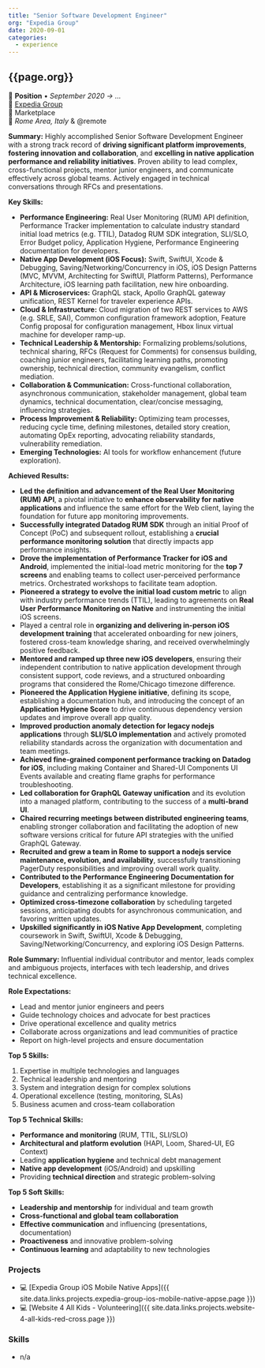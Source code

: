 ```yaml
---
title: "Senior Software Development Engineer"
org: "Expedia Group"
date: 2020-09-01
categories:
  - experience
---
```

## {{page.org}}

💼 **Position** • _September 2020 → ..._  
🏢 [Expedia Group](https://www.expediagroup.com/)  
👥 Marketplace  
📍 _Rome Area, Italy_ & @remote

**Summary:** Highly accomplished Senior Software Development Engineer with a strong track record of **driving significant platform improvements**, **fostering innovation and collaboration**, and **excelling in native application performance and reliability initiatives**. Proven ability to lead complex, cross-functional projects, mentor junior engineers, and communicate effectively across global teams. Actively engaged in technical conversations through RFCs and presentations.

**Key Skills:**
- **Performance Engineering:** Real User Monitoring (RUM) API definition, Performance Tracker implementation to calculate industry standard initial load metrics (e.g. TTIL), Datadog RUM SDK integration, SLI/SLO, Error Budget policy, Application Hygiene, Performance Engineering documentation for developers.
- **Native App Development (iOS Focus):** Swift, SwiftUI, Xcode & Debugging, Saving/Networking/Concurrency in iOS, iOS Design Patterns (MVC, MVVM, Architecting for SwiftUI, Platform Patterns), Performance Architecture, iOS learning path facilitation, new hire onboarding.
- **API & Microservices:** GraphQL stack, Apollo GraphQL gateway unification, REST Kernel for traveler experience APIs.
- **Cloud & Infrastructure:** Cloud migration of two REST services to AWS (e.g. SRLE, SAI), Common configuration framework adoption, Feature Config proposal for configuration management, Hbox linux virtual machine for developer ramp-up.
- **Technical Leadership & Mentorship:** Formalizing problems/solutions, technical sharing, RFCs (Request for Comments) for consensus building, coaching junior engineers, facilitating learning paths, promoting ownership, technical direction, community evangelism, conflict mediation.
- **Collaboration & Communication:** Cross-functional collaboration, asynchronous communication, stakeholder management, global team dynamics, technical documentation, clear/concise messaging, influencing strategies.
- **Process Improvement & Reliability:** Optimizing team processes, reducing cycle time, defining milestones, detailed story creation, automating OpEx reporting, advocating reliability standards, vulnerability remediation.
- **Emerging Technologies:** AI tools for workflow enhancement (future exploration).

**Achieved Results:**
- **Led the definition and advancement of the Real User Monitoring (RUM) API**, a pivotal initiative to **enhance observability for native applications** and influence the same effort for the Web client, laying the foundation for future app monitoring improvements.
- **Successfully integrated Datadog RUM SDK** through an initial Proof of Concept (PoC) and subsequent rollout, establishing a **crucial performance monitoring solution** that directly impacts app performance insights.
- **Drove the implementation of Performance Tracker for iOS and Android**, implemented the initial-load metric monitoring for the **top 7 screens** and enabling teams to collect user-perceived performance metrics. Orchestrated workshops to facilitate team adoption.
- **Pioneered a strategy to evolve the initial load custom metric** to align with industry performance trends (TTIL), leading to agreements on **Real User Performance Monitoring on Native** and instrumenting the initial iOS screens.
- Played a central role in **organizing and delivering in-person iOS development training** that accelerated onboarding for new joiners, fostered cross-team knowledge sharing, and received overwhelmingly positive feedback.
- **Mentored and ramped up three new iOS developers**, ensuring their independent contribution to native application development through consistent support, code reviews, and a structured onboarding programs that considered the Rome/Chicago timezone difference.
- **Pioneered the Application Hygiene initiative**, defining its scope, establishing a documentation hub, and introducing the concept of an **Application Hygiene Score** to drive continuous dependency version updates and improve overall app quality.
- **Improved production anomaly detection for legacy nodejs applications** through **SLI/SLO implementation** and actively promoted reliability standards across the organization with documentation and team meetings.
- **Achieved fine-grained component performance tracking on Datadog for iOS**, including making Container and Shared-UI Components UI Events available and creating flame graphs for performance troubleshooting.
- **Led collaboration for GraphQL Gateway unification** and its evolution into a managed platform, contributing to the success of a **multi-brand UI**.
- **Chaired recurring meetings between distributed engineering teams**, enabling stronger collaboration and facilitating the adoption of new software versions critical for future API strategies with the unified GraphQL Gateway.
- **Recruited and grew a team in Rome to support a nodejs service maintenance, evolution, and availability**, successfully transitioning PagerDuty responsibilities and improving overall work quality.
- **Contributed to the Performance Engineering Documentation for Developers**, establishing it as a significant milestone for providing guidance and centralizing performance knowledge.
- **Optimized cross-timezone collaboration** by scheduling targeted sessions, anticipating doubts for asynchronous communication, and favoring written updates.
- **Upskilled significantly in iOS Native App Development**, completing coursework in Swift, SwiftUI, Xcode & Debugging, Saving/Networking/Concurrency, and exploring iOS Design Patterns.

**Role Summary:**
Influential individual contributor and mentor, leads complex and ambiguous projects, interfaces with tech leadership, and drives technical excellence.

**Role Expectations:**
- Lead and mentor junior engineers and peers
- Guide technology choices and advocate for best practices
- Drive operational excellence and quality metrics
- Collaborate across organizations and lead communities of practice
- Report on high-level projects and ensure documentation

**Top 5 Skills:**
1. Expertise in multiple technologies and languages
2. Technical leadership and mentoring
3. System and integration design for complex solutions
4. Operational excellence (testing, monitoring, SLAs)
5. Business acumen and cross-team collaboration

**Top 5 Technical Skills:**
- **Performance and monitoring** (RUM, TTIL, SLI/SLO)
- **Architectural and platform evolution** (HAPI, Loom, Shared-UI, EG Context)
- Leading **application hygiene** and technical debt management
- **Native app development** (iOS/Android) and upskilling
- Providing **technical direction** and strategic problem-solving

**Top 5 Soft Skills:**
- **Leadership and mentorship** for individual and team growth
- **Cross-functional and global team collaboration**
- **Effective communication** and influencing (presentations, documentation)
- **Proactiveness** and innovative problem-solving
- **Continuous learning** and adaptability to new technologies

### Projects

- 💻 [Expedia Group iOS Mobile Native Apps]({{ site.data.links.projects.expedia-group-ios-mobile-native-appse.page }})
- 💻 [Website 4 All Kids - Volunteering]({{ site.data.links.projects.website-4-all-kids-red-cross.page }})


### Skills

- n/a

